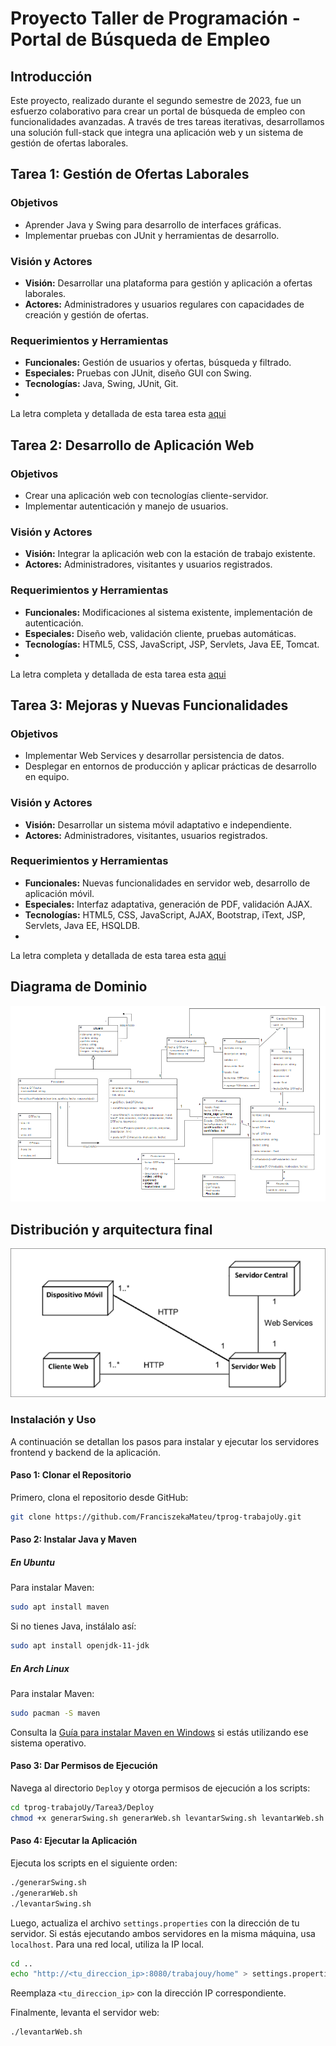 # Proyecto Taller de Programación - Portal de Búsqueda de Empleo

## Introducción
Este proyecto, realizado durante el segundo semestre de 2023, fue un esfuerzo colaborativo para crear un portal de búsqueda de empleo con funcionalidades avanzadas. A través de tres tareas iterativas, desarrollamos una solución full-stack que integra una aplicación web y un sistema de gestión de ofertas laborales.

## Tarea 1: Gestión de Ofertas Laborales
### Objetivos
- Aprender Java y Swing para desarrollo de interfaces gráficas.
- Implementar pruebas con JUnit y herramientas de desarrollo.

### Visión y Actores
- **Visión:** Desarrollar una plataforma para gestión y aplicación a ofertas laborales.
- **Actores:** Administradores y usuarios regulares con capacidades de creación y gestión de ofertas.

### Requerimientos y Herramientas
- **Funcionales:** Gestión de usuarios y ofertas, búsqueda y filtrado.
- **Especiales:** Pruebas con JUnit, diseño GUI con Swing.
- **Tecnologías:** Java, Swing, JUnit, Git.
- 
La letra completa y detallada de esta tarea esta [aqui](https://github.com/FranciszekaMateu/tprog-trabajoUy/blob/main/docs/Tarea1_2023-v1.1.pdf)

## Tarea 2: Desarrollo de Aplicación Web
### Objetivos
- Crear una aplicación web con tecnologías cliente-servidor.
- Implementar autenticación y manejo de usuarios.

### Visión y Actores
- **Visión:** Integrar la aplicación web con la estación de trabajo existente.
- **Actores:** Administradores, visitantes y usuarios registrados.

### Requerimientos y Herramientas
- **Funcionales:** Modificaciones al sistema existente, implementación de autenticación.
- **Especiales:** Diseño web, validación cliente, pruebas automáticas.
- **Tecnologías:** HTML5, CSS, JavaScript, JSP, Servlets, Java EE, Tomcat.
- 
La letra completa y detallada de esta tarea esta [aqui](https://github.com/FranciszekaMateu/tprog-trabajoUy/blob/main/docs/Tarea2_2023_v1.0.pdf)

## Tarea 3: Mejoras y Nuevas Funcionalidades
### Objetivos
- Implementar Web Services y desarrollar persistencia de datos.
- Desplegar en entornos de producción y aplicar prácticas de desarrollo en equipo.

### Visión y Actores
- **Visión:** Desarrollar un sistema móvil adaptativo e independiente.
- **Actores:** Administradores, visitantes, usuarios registrados.

### Requerimientos y Herramientas
- **Funcionales:** Nuevas funcionalidades en servidor web, desarrollo de aplicación móvil.
- **Especiales:** Interfaz adaptativa, generación de PDF, validación AJAX.
- **Tecnologías:** HTML5, CSS, JavaScript, AJAX, Bootstrap, iText, JSP, Servlets, Java EE, HSQLDB.
- 
La letra completa y detallada de esta tarea esta [aqui](https://github.com/FranciszekaMateu/tprog-trabajoUy/blob/main/docs/Tarea3_2023_v1.1.pdf)

## Diagrama de Dominio
![Diagrama de dominio](./docs/digModel.png)

## Distribución y arquitectura final
![Distribucion](./docs/distribucion.png)



### Instalación y Uso

A continuación se detallan los pasos para instalar y ejecutar los servidores frontend y backend de la aplicación.

#### Paso 1: Clonar el Repositorio

Primero, clona el repositorio desde GitHub:

```bash
git clone https://github.com/FranciszekaMateu/tprog-trabajoUy.git
```

#### Paso 2: Instalar Java y Maven

##### En Ubuntu

Para instalar Maven:

```bash
sudo apt install maven
```

Si no tienes Java, instálalo así:

```bash
sudo apt install openjdk-11-jdk
```

##### En Arch Linux

Para instalar Maven:

```bash
sudo pacman -S maven
```

Consulta la [Guía para instalar Maven en Windows](https://dev.to/vanessa_corredor/instalar-manualmente-maven-en-windows-10-50pb) si estás utilizando ese sistema operativo.

#### Paso 3: Dar Permisos de Ejecución

Navega al directorio `Deploy` y otorga permisos de ejecución a los scripts:

```bash
cd tprog-trabajoUy/Tarea3/Deploy
chmod +x generarSwing.sh generarWeb.sh levantarSwing.sh levantarWeb.sh
```

#### Paso 4: Ejecutar la Aplicación

Ejecuta los scripts en el siguiente orden:

```bash
./generarSwing.sh
./generarWeb.sh
./levantarSwing.sh
```

Luego, actualiza el archivo `settings.properties` con la dirección de tu servidor. Si estás ejecutando ambos servidores en la misma máquina, usa `localhost`. Para una red local, utiliza la IP local.

```bash
cd ..
echo "http://<tu_direccion_ip>:8080/trabajouy/home" > settings.properties
```

Reemplaza `<tu_direccion_ip>` con la dirección IP correspondiente.

Finalmente, levanta el servidor web:

```bash
./levantarWeb.sh
```







